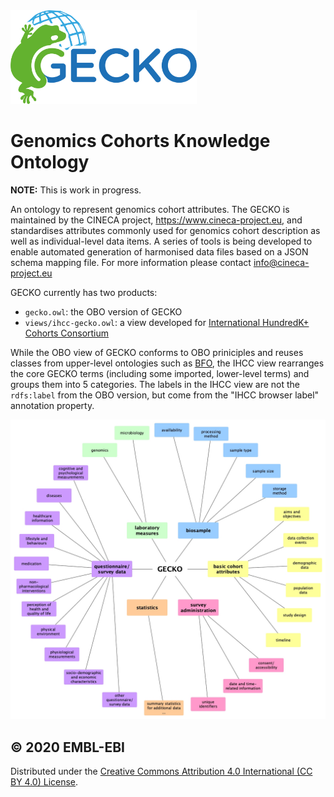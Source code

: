 <img src="https://raw.githubusercontent.com/IHCC-cohorts/GECKO/master/src/logo.png" height="150">

# Genomics Cohorts Knowledge Ontology

**NOTE:** This is work in progress.

An ontology to represent genomics cohort attributes. The GECKO is maintained by the CINECA project, https://www.cineca-project.eu, and standardises attributes commonly used for genomics cohort description as well as individual-level data items. A series of tools is being developed to enable automated generation of harmonised data files based on a JSON schema mapping file. For more information please contact info@cineca-project.eu

GECKO currently has two products:
* `gecko.owl`: the OBO version of GECKO
* `views/ihcc-gecko.owl`: a view developed for [International HundredK+ Cohorts Consortium](https://ihccglobal.org/)

While the OBO view of GECKO conforms to OBO priniciples and reuses classes from upper-level ontologies such as [BFO](http://purl.obolibrary.org/obo/bfo.owl), the IHCC view rearranges the core GECKO terms (including some imported, lower-level terms) and groups them into 5 categories. The labels in the IHCC view are not the `rdfs:label` from the OBO version, but come from the "IHCC browser label" annotation property.

![IHCC GECKO View](https://github.com/IHCC-cohorts/GECKO/blob/master/views/ihcc-gecko.jpg)

## &copy; 2020 EMBL-EBI

Distributed under the [Creative Commons Attribution 4.0 International (CC BY 4.0) License](https://creativecommons.org/licenses/by/4.0/).
